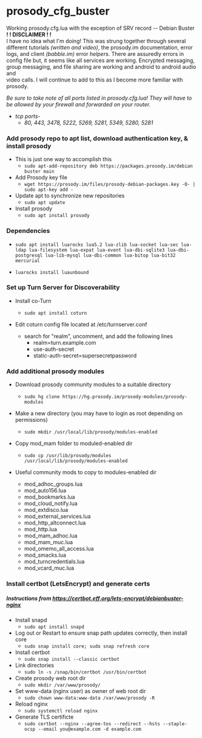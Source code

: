 # prosody_cfg_buster
Working prosody.cfg.lua with the exception of SRV record -- Debian Buster  
**! ! DISCLAIMER ! !**   
I have no idea what I'm doing!  This was strung together through several   
different tutorials *(written and video)*, the prosody.im documentation, error   
logs, and client *(babble.im)* error *helpers*.  There are assuredly errors in    
config file but, it seems like all services are working.  Encrypted messaging,  
group messaging, and file sharing are working and android to android audio and   
video calls.  I will continue to add to this as I become more familiar with prosody.   
 

*Be sure to take note of all ports listed in prosody.cfg.lua!  They will have to be allowed by your firewall and forwarded on your router.*
* *tcp ports-*
    * *80, 443, 3478, 5222, 5269, 5281, 5349, 5280, 5281* 

### Add prosody repo to apt list, download authentication key, & install prosody
* This is just one way to accomplish this
    * `sudo apt-add-repository deb https://packages.prosody.im/debian buster main`
* Add Prosody key file
    * `wget https://prosody.im/files/prosody-debian-packages.key -O- | sudo apt-key add -`
* Update apt to synchronize new repositories
    * `sudo apt update`
* Install prosody
    * `sudo apt install prosody`

### Dependencies
* `sudo apt install luarocks lua5.2 lua-zlib lua-socket lua-sec
 lua-ldap lua-filesystem lua-expat lua-event lua-dbi-sqlite3
 lua-dbi-postgresql lua-lib-mysql lua-dbi-common lua-bitop
 lua-bit32 mercurial`

* `luarocks install luaunbound`

### Set up Turn Server for Discoverability
* Install co-Turn
    * `sudo apt install coturn`

* Edit coturn config file located at /etc/turnserver.conf
    * search for "realm", uncomment, and add the following lines
        * realm=turn.example.com
        * use-auth-secret
        * static-auth-secret=supersecretpassword

### Add additional prosody modules
* Download prosody community modules to a suitable directory
    * `sudo hg clone https://hg.prosody.im/prosody-modules/prosody-modules`

* Make a new directory (you may have to login as root depending on permissions)
    * `sudo mkdir /usr/local/lib/prosody/modules-enabled`

* Copy mod_mam folder to moduled-enabled dir
    * `sudo cp /usr/lib/prosody/modules /usr/local/lib/prosody/modules-enabled`

* Useful community mods to copy to modules-enabled dir
    * mod_adhoc_groups.lua
    * mod_auto156.lua
    * mod_bookmarks.lua
    * mod_cloud_notify.lua
    * mod_extdisco.lua
    * mod_external_services.lua
    * mod_http_altconnect.lua
    * mod_http.lua
    * mod_mam_adhoc.lua
    * mod_mam_muc.lua
    * mod_omemo_all_access.lua
    * mod_smacks.lua
    * mod_turncredentials.lua
    * mod_vcard_muc.lua


### Install certbot (LetsEncrypt) and generate certs
##### Instructions from https://certbot.eff.org/lets-encrypt/debianbuster-nginx
* Install snapd
    * `sudo apt install snapd`
* Log out or Restart to ensure snap path updates correctly, then install core
    * `sudo snap install core; sudo snap refresh core`
* Install certbot
    * `sudo snap install --classic certbot`
* Link directories
    * `sudo ln -s /snap/bin/certbot /usr/bin/certbot`
* Create prosody web root dir
    * `sudo mkdir /var/www/prosody/`
* Set www-data (nginx user) as owner of web root dir
    * `sudo chown www-data:www-data /var/www/prosody -R`
* Reload nginx
    * `sudo systemctl reload nginx`
* Generate TLS certificte
    * `sudo certbot --nginx --agree-tos --redirect --hsts --staple-ocsp --email you@example.com -d example.com`


